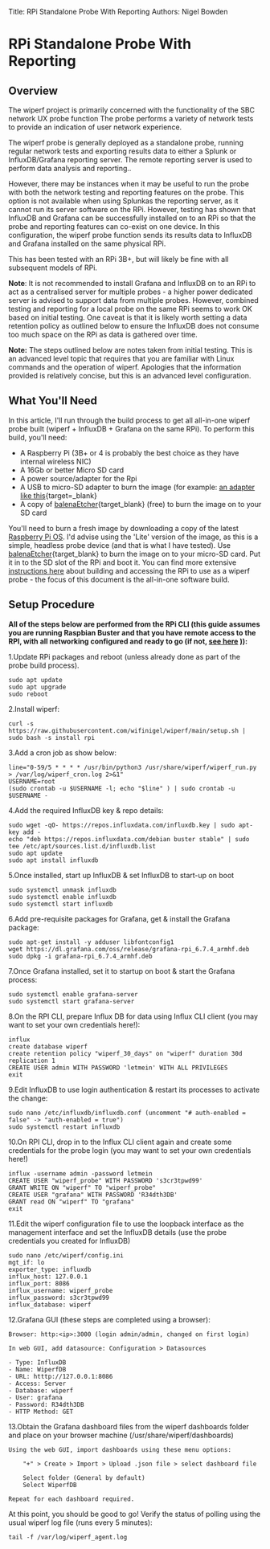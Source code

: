 Title: RPi Standalone Probe With Reporting
Authors: Nigel Bowden

# RPi Standalone Probe With Reporting

## Overview 

The wiperf project is primarily concerned with the functionality of the SBC network UX probe function The probe performs a variety of network tests to provide an indication of user network experience. 

The wiperf probe is generally deployed as a standalone probe, running regular network tests and exporting results data to either a Splunk or InfluxDB/Grafana reporting server. The remote reporting server is used to perform data analysis and reporting..

However, there may be instances when it may be useful to run the probe with both the network testing and reporting features on the probe. This option is not available when using Splunkas the reporting server, as it cannot run its server software on the RPi. However, testing has shown that InfluxDB and Grafana can be successfully installed on to an RPi so that the probe and reporting features can co-exist on one device. In this configuration, the wiperf probe function sends its results data to  InfluxDB and Grafana installed on the same physical RPi.

This has been tested with an RPi 3B+, but will likely be fine with all subsequent models of RPi. 

__Note__: It is not recommended to install Grafana and InfluxDB on to an RPi to act as a centralised server for multiple probes - a higher power dedicated server is advised to support data from multiple probes. However, combined testing and reporting for a local probe on the same RPi seems to work OK based on initial testing. One caveat is that it is likely worth setting a data retention policy as outlined below to ensure the InfluxDB does not consume too much space on the RPi as data is gathered over time.

__Note:__ The steps outlined below are notes taken from initial testing. This is an advanced level topic that requires that you are familiar with Linux commands and the operation of wiperf. Apologies that the information provided is relatively concise, but this is an advanced level configuration. 

## What You'll Need

In this article, I'll run through the build process to get all all-in-one wiperf probe built (wiperf + InfluxDB + Grafana on the same RPi). To perform this build, you'll need:

- A Raspberry Pi (3B+ or 4 is probably the best choice as they have internal wireless NIC)
- A 16Gb or better Micro SD card
- A power source/adapter for the Rpi
- A USB to micro-SD adapter to burn the image (for example: [an adapter like this](https://www.amazon.com/Vanja-Adapter-Portable-Memory-Reader/dp/B00W02VHM6){target=_blank}
- A copy of [balenaEtcher](https://www.balena.io/etcher/){target_blank} (free) to burn the image on to your SD card

You'll need to burn a fresh image by downloading a copy of the latest [Raspberry Pi OS](https://www.raspberrypi.org/software/operating-systems/). I'd advise using the 'Lite' version of the image, as this is a simple, headless probe device (and that is what I have tested). Use [balenaEtcher](https://www.balena.io/etcher/){target_blank} to burn the image on to your micro-SD card. Put it in to the SD slot of the RPi and boot it. You can find more extensive [instructions here](probe_prepare.md#raspberry-pi) about building and accessing the RPi to use as a wiperf probe - the focus of this document is the all-in-one software build.

## Setup Procedure

__All of the steps below are performed from the RPi CLI (this guide assumes you are running Raspbian Buster and that you have remote access to the RPI, with all networking configured and ready to go (if not, [see here](probe_prepare.md#raspberry-pi) )):__

1.Update RPi packages and reboot (unless already done as part of the probe build process).

```
sudo apt update
sudo apt upgrade
sudo reboot
```

2.Install wiperf:

```
curl -s https://raw.githubusercontent.com/wifinigel/wiperf/main/setup.sh | sudo bash -s install rpi
```

3.Add a cron job as show below:

```
line="0-59/5 * * * * /usr/bin/python3 /usr/share/wiperf/wiperf_run.py > /var/log/wiperf_cron.log 2>&1"
USERNAME=root  
(sudo crontab -u $USERNAME -l; echo "$line" ) | sudo crontab -u $USERNAME -
```

4.Add the required InfluxDB key & repo details:

```
sudo wget -qO- https://repos.influxdata.com/influxdb.key | sudo apt-key add -
echo "deb https://repos.influxdata.com/debian buster stable" | sudo tee /etc/apt/sources.list.d/influxdb.list
sudo apt update
sudo apt install influxdb
```

5.Once installed, start up InfluxDB & set InfluxDB to start-up on boot

```
sudo systemctl unmask influxdb
sudo systemctl enable influxdb
sudo systemctl start influxdb
```

6.Add pre-requisite packages for Grafana, get & install the Grafana package:

```
sudo apt-get install -y adduser libfontconfig1
wget https://dl.grafana.com/oss/release/grafana-rpi_6.7.4_armhf.deb
sudo dpkg -i grafana-rpi_6.7.4_armhf.deb
```

7.Once Grafana installed, set it to startup on boot & start the Grafana process:

```
sudo systemctl enable grafana-server
sudo systemctl start grafana-server
```

8.On the RPI CLI, prepare Influx DB for data using Influx CLI client (you may want to set your own credentials here!):

```
influx
create database wiperf
create retention policy "wiperf_30_days" on "wiperf" duration 30d replication 1
CREATE USER admin WITH PASSWORD 'letmein' WITH ALL PRIVILEGES
exit
```

9.Edit InfluxDB to use login authentication & restart its processes to activate the change:

```
sudo nano /etc/influxdb/influxdb.conf (uncomment "# auth-enabled = false" -> "auth-enabled = true")
sudo systemctl restart influxdb
```

10.On RPI CLI, drop in to the Influx CLI client again and create some credentials for the probe login (you may want to set your own credentials here!)

```
influx -username admin -password letmein
CREATE USER "wiperf_probe" WITH PASSWORD 's3cr3tpwd99'
GRANT WRITE ON "wiperf" TO "wiperf_probe"
CREATE USER "grafana" WITH PASSWORD 'R34dth3DB'
GRANT read ON "wiperf" TO "grafana"
exit
```

11.Edit the wiperf configuration file to use the loopback interface as the management interface and set the InfluxDB details (use the probe credentials you created for InfluxDB)

```
sudo nano /etc/wiperf/config.ini
mgt_if: lo
exporter_type: influxdb
influx_host: 127.0.0.1
influx_port: 8086
influx_username: wiperf_probe
influx_password: s3cr3tpwd99
influx_database: wiperf
```

12.Grafana GUI (these steps are completed using a browser):

    Browser: http:<ip>:3000 (login admin/admin, changed on first login)

    In web GUI, add datasource: Configuration > Datasources

    - Type: InfluxDB
    - Name: WiperfDB
    - URL: htttp://127.0.0.1:8086
    - Access: Server
    - Database: wiperf
    - User: grafana
    - Password: R34dth3DB
    - HTTP Method: GET

13.Obtain the Grafana dashboard files from the wiperf dashboards folder and place on your browser machine (/usr/share/wiperf/dashboards)

    Using the web GUI, import dashboards using these menu options: 

        "+" > Create > Import > Upload .json file > select dashboard file 

        Select folder (General by default)
        Select WiperfDB
    
    Repeat for each dashboard required.

At this point, you should be good to go! Verify the status of polling using the usual wiperf log file (runs every 5 minutes):

```
tail -f /var/log/wiperf_agent.log
```